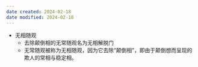```yaml
---
date created: 2024-02-18
date modified: 2024-02-18
---
```

- 无相随观
    - 去除颠倒相的无常随观名为无相解脱门
    - 无常随观被称为无相随观，因为它去除“颠倒相”，即由于颠倒想而呈现的欺人的常相与稳定相。
